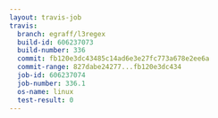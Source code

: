 ```yaml
---
layout: travis-job
travis:
  branch: egraff/l3regex
  build-id: 606237073
  build-number: 336
  commit: fb120e3dc43485c14ad6e3e27fc773a678e2ee6a
  commit-range: 827dabe24277...fb120e3dc434
  job-id: 606237074
  job-number: 336.1
  os-name: linux
  test-result: 0
---
```

